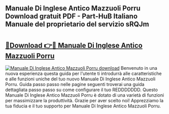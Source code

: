 ## Manuale Di Inglese Antico Mazzuoli Porru Download gratuit PDF - Part-HuB Italiano Manuale del proprietario del servizio sRQJm

# <h2><a href="http://dfefg7.blite.top/?on=Manuale+Di+Inglese+Antico+Mazzuoli+Porru">🔗Download 👉🔴 Manuale Di Inglese Antico Mazzuoli Porru</a></h2>

[![Manuale Di Inglese Antico Mazzuoli Porru download](https://i.imgur.com/lujVjoI.png)](http://dfefg7.blite.top/?on=Manuale+Di+Inglese+Antico+Mazzuoli+Porru)
Benvenuto in una nuova esperienza questa guida per l'utente ti introdurrà alle caratteristiche e alle funzioni uniche del tuo nuovo Manuale Di Inglese Antico Mazzuoli Porru. Guida passo passo nelle pagine seguenti troverai una guida dettagliata passo passo su come configurare il tuo REDDDDDDD. Questo Manuale Di Inglese Antico Mazzuoli Porru è dotato di una varietà di funzioni per massimizzare la produttività. Grazie per aver scelto noi! Apprezziamo la tua fiducia e il tuo supporto per Manuale Di Inglese Antico Mazzuoli Porru.

